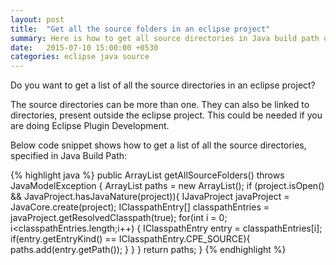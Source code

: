 ```yaml
---
layout: post
title:  "Get all the source folders in an eclipse project"
summary: Here is how to get all source directories in Java build path of an eclipse project
date:   2015-07-10 15:00:00 +0530
categories: eclipse java source
---
```


Do you want to get a list of all the source directories in an eclipse project?

The source directories can be more than one. They can also be linked to directories, present outside the eclipse project. This could be needed if you are doing Eclipse Plugin Development.

Below code snippet shows how to get a list of all the source directories, specified in Java Build Path:

{% highlight java %}
public ArrayList getAllSourceFolders() throws JavaModelException {
	ArrayList paths = new ArrayList();
	if (project.isOpen() && JavaProject.hasJavaNature(project)){
		IJavaProject javaProject = JavaCore.create(project);
		IClasspathEntry[] classpathEntries = javaProject.getResolvedClasspath(true);
		for(int i = 0; i<classpathEntries.length;i++) {
			IClasspathEntry entry = classpathEntries[i];
			if(entry.getEntryKind() == IClasspathEntry.CPE_SOURCE){
				paths.add(entry.getPath());
			}
		}
	}
	return paths;
}
{% endhighlight %}
